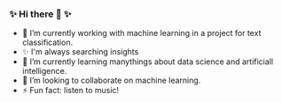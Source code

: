 ### ✨ Hi there 👋 ✨


- 🔭 I’m currently working with machine learning in a project for text classification.
- ✨ I'm always searching insights
- 🌱 I’m currently learning manythings about data science and artificiall intelligence.
- 👯 I’m looking to collaborate on machine learning.
- ⚡ Fun fact: listen to music! 

